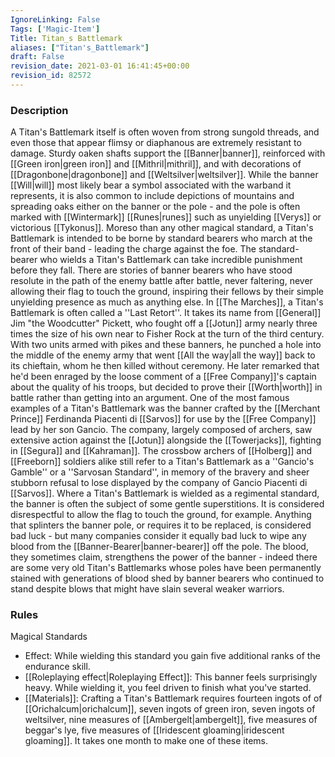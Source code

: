 ```yaml
---
IgnoreLinking: False
Tags: ['Magic-Item']
Title: Titan_s Battlemark
aliases: ["Titan's_Battlemark"]
draft: False
revision_date: 2021-03-01 16:41:45+00:00
revision_id: 82572
---
```


### Description
A Titan's Battlemark itself is often woven from strong sungold threads, and even those that appear flimsy or diaphanous are extremely resistant to damage. Sturdy oaken shafts support the [[Banner|banner]], reinforced with [[Green iron|green iron]] and [[Mithril|mithril]], and with decorations of [[Dragonbone|dragonbone]] and [[Weltsilver|weltsilver]]. While the banner [[Will|will]] most likely bear a symbol associated with the warband it represents, it is also common to include depictions of mountains and spreading oaks either on the banner or the pole - and the pole is often marked with [[Wintermark]] [[Runes|runes]] such as unyielding [[Verys]] or victorious [[Tykonus]].
Moreso than any other magical standard, a Titan's Battlemark is intended to be borne by standard bearers who march at the front of their band - leading the charge against the foe. The standard-bearer who wields a Titan's Battlemark can take incredible punishment before they fall. There are stories of banner bearers who have stood resolute in the path of the enemy battle after battle, never faltering, never allowing their flag to touch the ground, inspiring their fellows by their simple unyielding presence as much as anything else.
In [[The Marches]], a Titan's Battlemark is often called a ''Last Retort''. It takes its name from [[General]] Jim "the Woodcutter" Pickett, who fought off a [[Jotun]] army nearly three times the size of his own near to Fisher Rock at the turn of the third century. With two units armed with pikes and these banners, he punched a hole into the middle of the enemy army that went [[All the way|all the way]] back to its chieftain, whom he then killed without ceremony. He later remarked that he'd been enraged by the loose comment of a [[Free Company]]'s captain about the quality of his troops, but decided to prove their [[Worth|worth]] in battle rather than getting into an argument. 
One of the most famous examples of a Titan's Battlemark was the banner crafted by the [[Merchant Prince]] Ferdinanda Piacenti di [[Sarvos]] for use by the [[Free Company]] lead by her son Gancio. The company, largely  composed of archers, saw extensive action against the [[Jotun]] alongside the [[Towerjacks]], fighting in [[Segura]] and [[Kahraman]]. The crossbow archers of [[Holberg]] and [[Freeborn]] soldiers alike still refer to a Titan's Battlemark as a ''Gancio's Gamble'' or a ''Sarvosan Standard'', in memory of the bravery and sheer stubborn refusal to lose displayed by the company of Gancio Piacenti di [[Sarvos]].
Where a Titan's Battlemark is wielded as a regimental standard, the banner is often the subject of some gentle superstitions. It is considered disrespectful to allow the flag to touch the ground, for example. Anything that splinters the banner pole, or requires it to be replaced, is considered bad luck - but many companies consider it equally bad luck to wipe any blood from the [[Banner-Bearer|banner-bearer]] off the pole. The blood, they sometimes claim, strengthens the power of the banner - indeed there are some very old Titan's Battlemarks whose poles have been permanently stained with generations of blood shed by banner bearers who continued to stand despite blows that might have slain several weaker warriors.
### Rules
Magical Standards
* Effect: While wielding this standard you gain five additional ranks of the endurance skill.
* [[Roleplaying effect|Roleplaying Effect]]: This banner feels surprisingly heavy. While wielding it, you feel driven to finish what you've started.
* [[Materials]]: Crafting a Titan's Battlemark requires fourteen ingots of of [[Orichalcum|orichalcum]], seven ingots of green iron, seven ingots of weltsilver, nine measures of [[Ambergelt|ambergelt]], five measures of beggar's lye, five measures of [[Iridescent gloaming|iridescent gloaming]]. It takes one month to make one of these items.